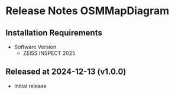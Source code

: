 # Release Notes OSMMapDiagram

## Installation Requirements

* Software Version
  * ZEISS INSPECT 2025

## Released at 2024-12-13 (v1.0.0)

* Initial release